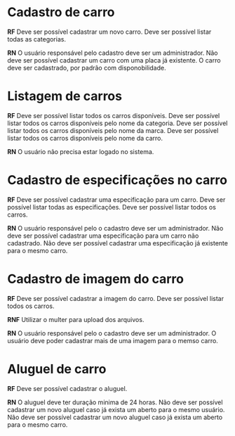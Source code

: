 # Cadastro de carro

**RF**
Deve ser possível cadastrar um novo carro.
Deve ser possível listar todas as categorias.

**RN**
O usuário responsável pelo cadastro deve ser um administrador.
Não deve ser possível cadastrar um carro com uma placa já existente.
O carro deve ser cadastrado, por padrão com disponobilidade.

# Listagem de carros 

**RF**
Deve ser possível listar todos os carros disponíveis.
Deve ser possível listar todos os carros disponíveis pelo nome da categoria.
Deve ser possível listar todos os carros disponíveis pelo nome da marca.
Deve ser possível listar todos os carros disponíveis pelo nome da carro.

**RN**
O usuário não precisa estar logado no sistema.

# Cadastro de especificações no carro

**RF**
Deve ser possível cadastrar uma especificação para um carro.
Deve ser possível listar todas as especificações.
Deve ser possível listar todos os carros.

**RN**
O usuário responsável pelo o cadastro deve ser um administrador.
Não deve ser possível cadastrar uma especificação para um carro não cadastrado.
Não deve ser possível cadastrar uma especificação já existente para o mesmo carro.

# Cadastro de imagem do carro

**RF**
Deve ser possível cadastrar a imagem do carro.
Deve ser possível listar todos os carros.

**RNF**
Utilizar o multer para upload dos arquivos.

**RN**
O usuário responsável pelo o cadastro deve ser um administrador.
O usuário deve poder cadastrar mais de uma imagem para o memso carro.

# Aluguel de carro

**RF**
Deve ser possível cadastrar o aluguel.

**RN**
O aluguel deve ter duração minima de 24 horas.
Não deve ser possível cadastrar um novo aluguel caso já exista um aberto para o mesmo usuário.
Não deve ser possível cadastrar um novo aluguel caso já exista um aberto para o mesmo carro.